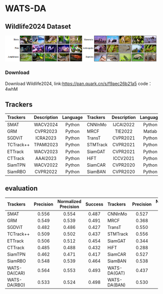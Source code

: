 # WATS-DA
## Wildlife2024 Dataset

![image](img/Wildlife2024.png)
### Download
Download Wildlife2024, link:https://pan.quark.cn/s/f9aec26b21a5 code：4whM
## Trackers


| Trackers | Description | Language | Trackers | Description | Language |
| :---------- | :-----------: | :---------: | :---------- | :-----------: | :---------: |
| SMAT | WACV2024 | Python | CNNInMo| IJCAI2022 | Python |
| GRM | CVPR2023 | Python | MRCF | TIE2022 | Matlab |
| SGDViT| ICRA2023 | Python | TransT | CVPR2021 | Python |
| TCTrack++| TPAMI2023 | Python | STMTrack | CVPR2021 | Python |
| ETTrack | WACV2023 | Python | SiamGAT | CVPR2021 | Python |
| CTTrack | AAAI2023 | Python | HiFT| ICCV2021 | Python |
| SiamTPN | WACV2022 | Python | SiamCAR | CVPR2020 | Python |
| SiamRBO | CVPR2022 | Python | SiamBAN | CVPR2020 | Python |

## evaluation

| Trackers | Precision | Normalized Precision | Success | Trackers | Precision | Normalized Precision | Success |
| :---------- | :-----------: | :-----------: | :-----------: | :---------- | :-----------: | :-----------: | :-----------: |
| SMAT | 0.556 | 0.554 | 0.487 | CNNInMo | 0.527 | 0.518 | 0.455 |
| GRM | 0.549 | 0.539 | 0.491 | MRCF | 0.368 | 0.340 | 0.303 |
| SGDViT | 0.482 | 0.486 | 0.427 | TransT | 0.550 | 0.547 | 0.492 |
| TCTrack++ | 0.509 | 0.502 | 0.437 | STMTrack | 0.556| 0.553 | 0.486 |
| ETTrack | 0.506 | 0.512 | 0.454 | SiamGAT | 0.344 | 0.333 | 0.322 |
| CTTrack | 0.485 | 0.488 | 0.432 | HiFT | 0.288 | 0.270 | 0.284 |
| SiamTPN | 0.462 | 0.471 | 0.417 | SiamCAR | 0.527 | 0.501 | 0.423 |
| SiamRBO | 0.548 | 0.539 | 0.464 | SiamBAN | 0.538 | 0.531 | 0.455 |
| WATS-DA(CAR) | 0.564 | 0.553 | 0.493 | WATS-DA(GAT) | 0.437 | 0.436 | 0.426 |		
|WATS-DA(RBO) |	0.533 |	0.524 |	0.498 |WATS-DA(BAN) | 0.530 | 0.512 | 0.470 |

